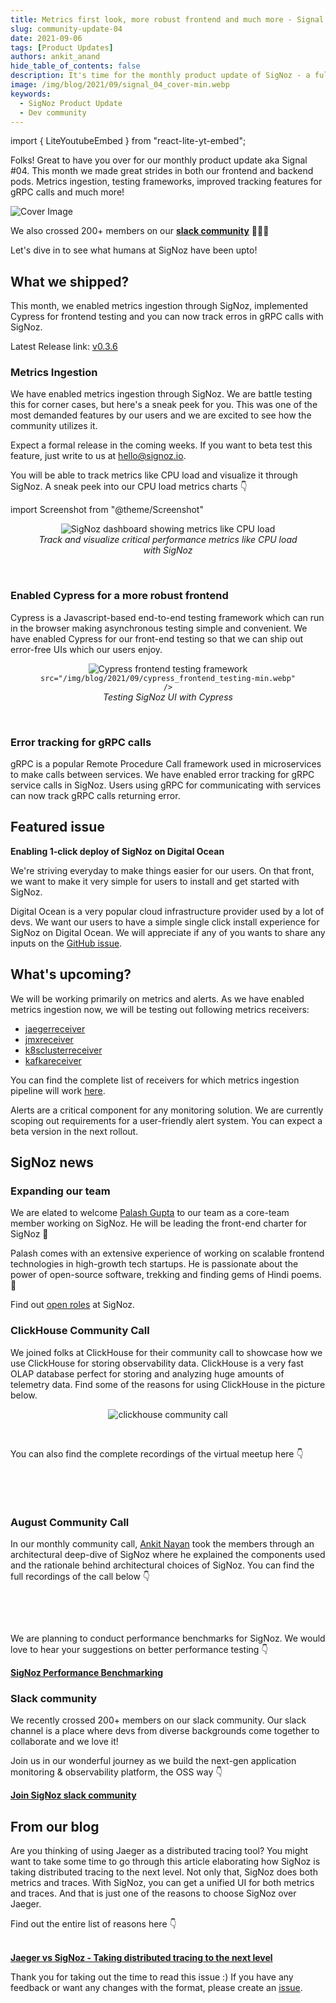 ```yaml
---
title: Metrics first look, more robust frontend and much more - Signal 04
slug: community-update-04
date: 2021-09-06
tags: [Product Updates]
authors: ankit_anand
hide_table_of_contents: false
description: It's time for the monthly product update of SigNoz - a full-stack open-source and observability tool. Find out what we've been upto at SigNoz during August, 2021.
image: /img/blog/2021/09/signal_04_cover-min.webp
keywords:
  - SigNoz Product Update
  - Dev community
---
```


import { LiteYoutubeEmbed } from "react-lite-yt-embed";

<head>
  <link rel="canonical" href="https://signoz.io/blog/community-update-04/"/>
</head>

Folks! Great to have you over for our monthly product update aka Signal #04. This month we made great strides in both our frontend and backend pods. Metrics ingestion, testing frameworks, improved tracking features for gRPC calls and much more!

<!--truncate-->

![Cover Image](/img/blog/2021/09/signal_04_cover-min.webp)

We also crossed 200+ members on our **[slack community](https://signoz.io/slack)** 🎉🎉🎉

Let's dive in to see what humans at SigNoz have been upto!

## What we shipped?

This month, we enabled metrics ingestion through SigNoz, implemented Cypress for frontend testing and you can now track erros in gRPC calls with SigNoz.

Latest Release link: [v0.3.6](https://github.com/SigNoz/signoz/releases/tag/v0.3.6)

### Metrics Ingestion

We have enabled metrics ingestion through SigNoz. We are battle testing this for corner cases, but here's a sneak peek for you. This was one of the most demanded features by our users and we are excited to see how the community utilizes it.

Expect a formal release in the coming weeks. If you want to beta test this feature, just write to us at hello@signoz.io.

You will be able to track metrics like CPU load and visualize it through SigNoz. A sneak peek into our CPU load metrics charts 👇

import Screenshot from "@theme/Screenshot"

<figure data-zoomable align='center'>
    <img className="box-shadowed-image"
   alt="SigNoz dashboard showing metrics like CPU load"
   src="/img/blog/2021/09/metrics_graph_cpu-min.webp"
   />
<figcaption><i>Track and visualize critical performance metrics like CPU load with SigNoz</i></figcaption>
   </figure>
<br/>

### Enabled Cypress for a more robust frontend

Cypress is a Javascript-based end-to-end testing framework which can run in the browser making asynchronous testing simple and convenient. We have enabled Cypress for our front-end testing so that we can ship out error-free UIs which our users enjoy.

<figure data-zoomable align='center'>
    <img className="box-shadowed-image"
    alt="Cypress frontend testing framework"
    
    src="/img/blog/2021/09/cypress_frontend_testing-min.webp"
    />
<figcaption><i>Testing SigNoz UI with Cypress</i></figcaption>
    </figure>
<br/>

### Error tracking for gRPC calls

gRPC is a popular Remote Procedure Call framework used in microservices to make calls between services. We have enabled error tracking for gRPC service calls in SigNoz. Users using gRPC for communicating with services can now track gRPC calls returning error.

## Featured issue

**Enabling 1-click deploy of SigNoz on Digital Ocean**

We're striving everyday to make things easier for our users. On that front, we want to make it very simple for users to install and get started with SigNoz.

Digital Ocean is a very popular cloud infrastructure provider used by a lot of devs. We want our users to have a simple single click install experience for SigNoz on Digital Ocean. We will appreciate if any of you wants to share any inputs on the [GitHub issue](https://github.com/SigNoz/signoz/issues/284).

## What's upcoming?

We will be working primarily on metrics and alerts. As we have enabled metrics ingestion now, we will be testing out following metrics receivers:

- [jaegerreceiver](https://github.com/open-telemetry/opentelemetry-collector-contrib/tree/main/receiver/jaegerreceiver)
- [jmxreceiver](https://github.com/open-telemetry/opentelemetry-collector-contrib/tree/main/receiver/jmxreceiver)
- [k8sclusterreceiver](https://github.com/open-telemetry/opentelemetry-collector-contrib/tree/main/receiver/k8sclusterreceiver)
- [kafkareceiver](https://github.com/open-telemetry/opentelemetry-collector-contrib/tree/main/receiver/kafkareceiver)

You can find the complete list of receivers for which metrics ingestion pipeline will work [here](https://github.com/open-telemetry/opentelemetry-collector-contrib/tree/main/receiver).

Alerts are a critical component for any monitoring solution. We are currently scoping out requirements for a user-friendly alert system. You can expect a beta version in the next rollout.

## SigNoz news

### Expanding our team

We are elated to welcome [Palash Gupta](https://github.com/palash-signoz) to our team as a core-team member working on SigNoz. He will be leading the front-end charter for SigNoz 🎉

Palash comes with an extensive experience of working on scalable frontend technologies in high-growth tech startups. He is passionate about the power of open-source software, trekking and finding gems of Hindi poems. 🕺

Find out [open roles](https://www.ycombinator.com/companies/signoz/) at SigNoz.

### ClickHouse Community Call

We joined folks at ClickHouse for their community call to showcase how we use ClickHouse for storing observability data. ClickHouse is a very fast OLAP database perfect for storing and analyzing huge amounts of telemetry data. Find some of the reasons for using ClickHouse in the picture below.

<figure data-zoomable align='center'>
    <img className="box-shadowed-image"
    src="/img/blog/2021/09/clickhouse_community_call-min.webp"
    alt="clickhouse community call"/>
    </figure>
<br/>

You can also find the complete recordings of the virtual meetup here 👇

<p>&nbsp;</p>

<LiteYoutubeEmbed id="aQx6ko0BFvs" mute={false} />

<p>&nbsp;</p>

### August Community Call

In our monthly community call, [Ankit Nayan](https://github.com/ankitnayan) took the members through an architectural deep-dive of SigNoz where he explained the components used and the rationale behind architectural choices of SigNoz. You can find the full recordings of the call below 👇

<p>&nbsp;</p>

<LiteYoutubeEmbed id="1UEeTysHX4c" mute={false} />

<p>&nbsp;</p>

We are planning to conduct performance benchmarks for SigNoz. We would love to hear your suggestions on better performance testing 👇

**[SigNoz Performance Benchmarking](https://github.com/SigNoz/signoz/discussions/218)**

### Slack community

We recently crossed 200+ members on our slack community. Our slack channel is a place where devs from diverse backgrounds come together to collaborate and we love it!

Join us in our wonderful journey as we build the next-gen application monitoring & observability platform, the OSS way 👇

**[Join SigNoz slack community](https://signoz.io/slack)**

## From our blog

Are you thinking of using Jaeger as a distributed tracing tool? You might want to take some time to go through this article elaborating how SigNoz is taking distributed tracing to the next level. Not only that, SigNoz does both metrics and traces. With SigNoz, you can get a unified UI for both metrics and traces. And that is just one of the reasons to choose SigNoz over Jaeger.

Find out the entire list of reasons here 👇<br></br>

**[Jaeger vs SigNoz - Taking distributed tracing to the next level](https://signoz.io/blog/jaeger-vs-signoz/)**

Thank you for taking out the time to read this issue :) If you have any feedback or want any changes with the format, please create an [issue](https://github.com/SigNoz/signoz/issues).

